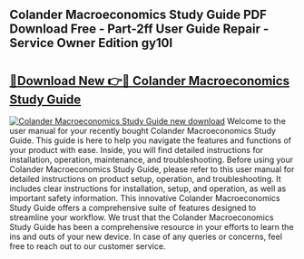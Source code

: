 ## Colander Macroeconomics Study Guide PDF Download Free - Part-2ff User Guide Repair - Service Owner Edition gy10l

# <h2><a href="http://bc52522.oget.top/?id=Colander+Macroeconomics+Study+Guide">🔗Download New 👉🔴 Colander Macroeconomics Study Guide</a></h2>

[![Colander Macroeconomics Study Guide new download](https://i.imgur.com/5g1atiW.png)](http://bc52522.oget.top/?id=Colander+Macroeconomics+Study+Guide)
Welcome to the user manual for your recently bought Colander Macroeconomics Study Guide. This guide is here to help you navigate the features and functions of your product with ease. Inside, you will find detailed instructions for installation, operation, maintenance, and troubleshooting. Before using your Colander Macroeconomics Study Guide, please refer to this user manual for detailed instructions on product setup, operation, and troubleshooting. It includes clear instructions for installation, setup, and operation, as well as important safety information. This innovative Colander Macroeconomics Study Guide offers a comprehensive suite of features designed to streamline your workflow. We trust that the Colander Macroeconomics Study Guide has been a comprehensive resource in your efforts to learn the ins and outs of your new device. In case of any queries or concerns, feel free to reach out to our customer service.
